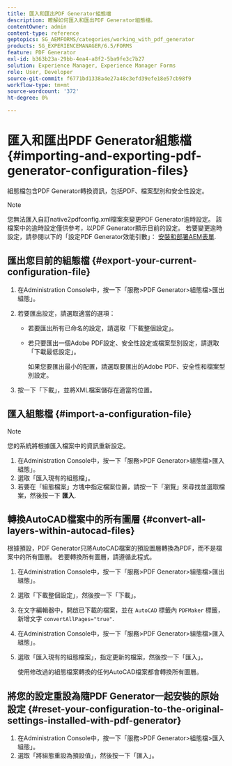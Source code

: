 ```yaml
---
title: 匯入和匯出PDF Generator組態檔
description: 瞭解如何匯入和匯出PDF Generator組態檔。
contentOwner: admin
content-type: reference
geptopics: SG_AEMFORMS/categories/working_with_pdf_generator
products: SG_EXPERIENCEMANAGER/6.5/FORMS
feature: PDF Generator
exl-id: b363b23a-29bb-4ea4-a8f2-5ba9fe3c7b27
solution: Experience Manager, Experience Manager Forms
role: User, Developer
source-git-commit: f6771bd1338a4e27a48c3efd39efe18e57cb98f9
workflow-type: tm+mt
source-wordcount: '372'
ht-degree: 0%

---
```


# 匯入和匯出PDF Generator組態檔 {#importing-and-exporting-pdf-generator-configuration-files}

組態檔包含PDF Generator轉換資訊，包括PDF、檔案型別和安全性設定。

>[!NOTE]
>
>您無法匯入自訂native2pdfconfig.xml檔案來變更PDF Generator逾時設定。 該檔案中的逾時設定僅供參考，以PDF Generator顯示目前的設定。 若要變更逾時設定，請參閱以下的「設定PDF Generator效能引數」： [安裝和部署AEM表單](https://www.adobe.com/go/learn_aemforms_installJBoss_63).

## 匯出您目前的組態檔 {#export-your-current-configuration-file}

1. 在Administration Console中，按一下「服務>PDF Generator>組態檔>匯出組態」。
1. 若要匯出設定，請選取適當的選項：

   * 若要匯出所有已命名的設定，請選取「下載整個設定」。
   * 若只要匯出一個Adobe PDF設定、安全性設定或檔案型別設定，請選取「下載最低設定」。

     如果您要匯出最小的配置，請選取要匯出的Adobe PDF、安全性和檔案型別設定。

1. 按一下「下載」，並將XML檔案儲存在適當的位置。

## 匯入組態檔 {#import-a-configuration-file}

>[!NOTE]
>
>您的系統將根據匯入檔案中的資訊重新設定。

1. 在Administration Console中，按一下「服務>PDF Generator>組態檔>匯入組態」。
1. 選取「匯入現有的組態檔」。
1. 若要在「組態檔案」方塊中指定檔案位置，請按一下「瀏覽」來尋找並選取檔案，然後按一下 **匯入**.

## 轉換AutoCAD檔案中的所有圖層 {#convert-all-layers-within-autocad-files}

根據預設，PDF Generator只將AutoCAD檔案的預設圖層轉換為PDF，而不是檔案中的所有圖層。 若要轉換所有圖層，請遵循此程式。

1. 在Administration Console中，按一下「服務>PDF Generator>組態檔>匯出組態」。
1. 選取「下載整個設定」，然後按一下「下載」。
1. 在文字編輯器中，開啟已下載的檔案，並在 `AutoCAD` 標籤內 `PDFMaker` 標籤，新增文字 `convertAllPages="true"`.
1. 在Administration Console中，按一下「服務>PDF Generator>組態檔>匯入組態」。
1. 選取「匯入現有的組態檔案」，指定更新的檔案，然後按一下「匯入」。

   使用修改過的組態檔案轉換的任何AutoCAD檔案都會轉換所有圖層。

## 將您的設定重設為隨PDF Generator一起安裝的原始設定 {#reset-your-configuration-to-the-original-settings-installed-with-pdf-generator}

1. 在Administration Console中，按一下「服務>PDF Generator>組態檔>匯入組態」。
1. 選取「將組態重設為預設值」，然後按一下「匯入」。
